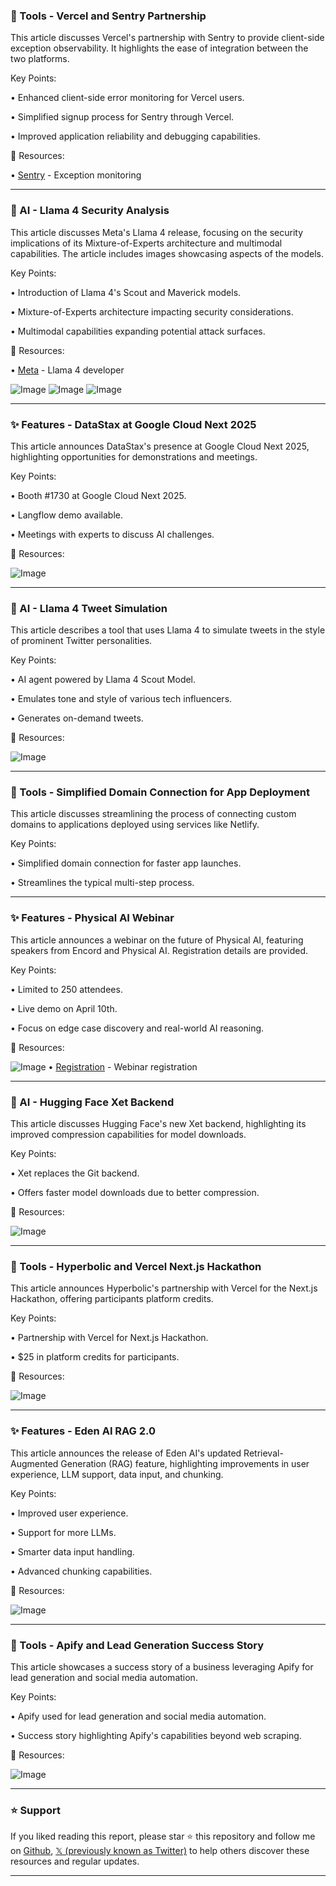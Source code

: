 ### 🚀 Tools - Vercel and Sentry Partnership

This article discusses Vercel's partnership with Sentry to provide client-side exception observability.  It highlights the ease of integration between the two platforms.

Key Points:

• Enhanced client-side error monitoring for Vercel users.


• Simplified signup process for Sentry through Vercel.


• Improved application reliability and debugging capabilities.


🔗 Resources:

• [Sentry](https://x.com/getsentry) -  Exception monitoring


---
### 🤖 AI - Llama 4 Security Analysis

This article discusses Meta's Llama 4 release, focusing on the security implications of its Mixture-of-Experts architecture and multimodal capabilities.  The article includes images showcasing aspects of the models.

Key Points:

• Introduction of Llama 4's Scout and Maverick models.


• Mixture-of-Experts architecture impacting security considerations.


• Multimodal capabilities expanding potential attack surfaces.



🔗 Resources:

• [Meta](https://x.com/Meta) -  Llama 4 developer


![Image](https://pbs.twimg.com/media/GoBvau0bwAAUw3I?format=jpg&name=small)
![Image](https://pbs.twimg.com/media/GoBvau6bMAAUi69?format=jpg&name=360x360)
![Image](https://pbs.twimg.com/media/GoBvau9bwAEVw8k?format=jpg&name=360x360)

---
### ✨ Features - DataStax at Google Cloud Next 2025

This article announces DataStax's presence at Google Cloud Next 2025, highlighting opportunities for demonstrations and meetings.

Key Points:

• Booth #1730 at Google Cloud Next 2025.


• Langflow demo available.


• Meetings with experts to discuss AI challenges.


🔗 Resources:

![Image](https://pbs.twimg.com/media/GoBxcFOWsAACM1Y?format=jpg&name=small)

---
### 🤖 AI - Llama 4 Tweet Simulation

This article describes a tool that uses Llama 4 to simulate tweets in the style of prominent Twitter personalities.

Key Points:

•  AI agent powered by Llama 4 Scout Model.


•  Emulates tone and style of various tech influencers.


•  Generates on-demand tweets.


🔗 Resources:

![Image](https://pbs.twimg.com/amplify_video_thumb/1909290875639021571/img/lo32i9u2sagQ_jwg.jpg)

---
### 🚀 Tools - Simplified Domain Connection for App Deployment

This article discusses streamlining the process of connecting custom domains to applications deployed using services like Netlify.


Key Points:

•  Simplified domain connection for faster app launches.


•  Streamlines the typical multi-step process.



---
### ✨ Features - Physical AI Webinar

This article announces a webinar on the future of Physical AI, featuring speakers from Encord and Physical AI.  Registration details are provided.


Key Points:

•  Limited to 250 attendees.


•  Live demo on April 10th.


•  Focus on edge case discovery and real-world AI reasoning.


🔗 Resources:

![Image](https://pbs.twimg.com/media/GoBhL_oBXMAA4cnI?format=jpg&name=small)
• [Registration](https://encord.com/webinar/physical-ai) - Webinar registration


---
### 🤖 AI - Hugging Face Xet Backend

This article discusses Hugging Face's new Xet backend, highlighting its improved compression capabilities for model downloads.

Key Points:

•  Xet replaces the Git backend.


•  Offers faster model downloads due to better compression.


🔗 Resources:

![Image](https://pbs.twimg.com/tweet_video_thumb/GoBRdTYXsAAhAf8.jpg)

---
### 🚀 Tools - Hyperbolic and Vercel Next.js Hackathon

This article announces Hyperbolic's partnership with Vercel for the Next.js Hackathon, offering participants platform credits.

Key Points:

•  Partnership with Vercel for Next.js Hackathon.


•  $25 in platform credits for participants.


🔗 Resources:

![Image](https://pbs.twimg.com/media/GoBR-oEWEAAhGr4?format=png&name=small)

---
### ✨ Features - Eden AI RAG 2.0

This article announces the release of Eden AI's updated Retrieval-Augmented Generation (RAG) feature, highlighting improvements in user experience, LLM support, data input, and chunking.

Key Points:

• Improved user experience.


• Support for more LLMs.


• Smarter data input handling.


• Advanced chunking capabilities.


🔗 Resources:

![Image](https://pbs.twimg.com/tweet_video_thumb/GoBRwZrXYAExnMn.jpg)

---
### 🚀 Tools - Apify and Lead Generation Success Story

This article showcases a success story of a business leveraging Apify for lead generation and social media automation.

Key Points:

• Apify used for lead generation and social media automation.


•  Success story highlighting Apify's capabilities beyond web scraping.


🔗 Resources:

![Image](https://pbs.twimg.com/media/GoBRx6gXsAAQPXx?format=jpg&name=small)


---

### ⭐️ Support

If you liked reading this report, please star ⭐️ this repository and follow me on [Github](https://github.com/Drix10), [𝕏 (previously known as Twitter)](https://x.com/DRIX_10_) to help others discover these resources and regular updates.

---
